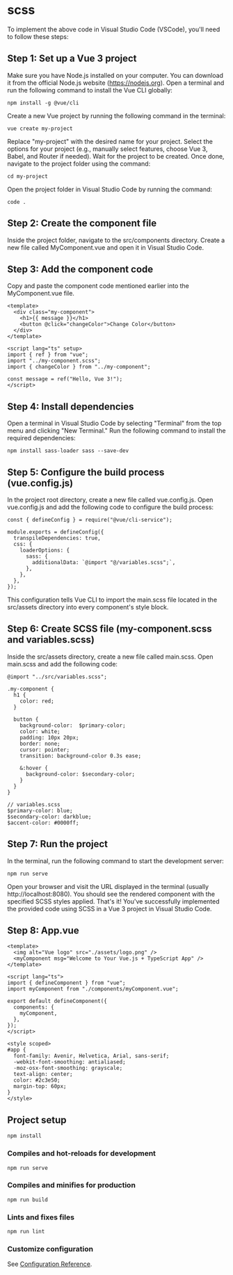 # scss

To implement the above code in Visual Studio Code (VSCode), you'll need to follow these steps:

## Step 1: Set up a Vue 3 project

Make sure you have Node.js installed on your computer. You can download it from the official Node.js website (https://nodejs.org).
Open a terminal and run the following command to install the Vue CLI globally:

```
npm install -g @vue/cli
```

Create a new Vue project by running the following command in the terminal:

```
vue create my-project
```

Replace "my-project" with the desired name for your project.
Select the options for your project (e.g., manually select features, choose Vue 3, Babel, and Router if needed).
Wait for the project to be created. Once done, navigate to the project folder using the command:

```
cd my-project
```

Open the project folder in Visual Studio Code by running the command:

```
code .
```

## Step 2: Create the component file

Inside the project folder, navigate to the src/components directory.
Create a new file called MyComponent.vue and open it in Visual Studio Code.

## Step 3: Add the component code
Copy and paste the component code mentioned earlier into the MyComponent.vue file.

```vue
<template>
  <div class="my-component">
    <h1>{{ message }}</h1>
    <button @click="changeColor">Change Color</button>
  </div>
</template>

<script lang="ts" setup>
import { ref } from "vue";
import "../my-component.scss";
import { changeColor } from "../my-component";

const message = ref("Hello, Vue 3!");
</script>
```

## Step 4: Install dependencies

Open a terminal in Visual Studio Code by selecting "Terminal" from the top menu and clicking "New Terminal."
Run the following command to install the required dependencies:

```
npm install sass-loader sass --save-dev
```

## Step 5: Configure the build process (vue.config.js)

In the project root directory, create a new file called vue.config.js.
Open vue.config.js and add the following code to configure the build process:

```
const { defineConfig } = require("@vue/cli-service");

module.exports = defineConfig({
  transpileDependencies: true,
  css: {
    loaderOptions: {
      sass: {
        additionalData: `@import "@/variables.scss";`,
      },
    },
  },
});
```

This configuration tells Vue CLI to import the main.scss file located in the src/assets directory into every component's style block.

## Step 6: Create SCSS file (my-component.scss and variables.scss)

Inside the src/assets directory, create a new file called main.scss.
Open main.scss and add the following code:

```
@import "../src/variables.scss";

.my-component {
  h1 {
    color: red;
  }

  button {
    background-color:  $primary-color;
    color: white;
    padding: 10px 20px;
    border: none;
    cursor: pointer;
    transition: background-color 0.3s ease;

    &:hover {
      background-color: $secondary-color;
    }
  }
}
```

```
// variables.scss
$primary-color: blue;
$secondary-color: darkblue;
$accent-color: #0000ff;
```

## Step 7: Run the project

In the terminal, run the following command to start the development server:

```
npm run serve
```

Open your browser and visit the URL displayed in the terminal (usually http://localhost:8080).
You should see the rendered component with the specified SCSS styles applied.
That's it! You've successfully implemented the provided code using SCSS in a Vue 3 project in Visual Studio Code.

## Step 8: App.vue

```vue
<template>
  <img alt="Vue logo" src="./assets/logo.png" />
  <myComponent msg="Welcome to Your Vue.js + TypeScript App" />
</template>

<script lang="ts">
import { defineComponent } from "vue";
import myComponent from "./components/myComponent.vue";

export default defineComponent({
  components: {
    myComponent,
  },
});
</script>

<style scoped>
#app {
  font-family: Avenir, Helvetica, Arial, sans-serif;
  -webkit-font-smoothing: antialiased;
  -moz-osx-font-smoothing: grayscale;
  text-align: center;
  color: #2c3e50;
  margin-top: 60px;
}
</style>
```

## Project setup
```
npm install
```

### Compiles and hot-reloads for development
```
npm run serve
```

### Compiles and minifies for production
```
npm run build
```

### Lints and fixes files
```
npm run lint
```

### Customize configuration
See [Configuration Reference](https://cli.vuejs.org/config/).
